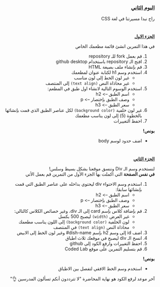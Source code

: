 <div dir=rtl>
<h3><a href="https://github.com/codedlabs/UC-web-cw-2">اليوم الثاني </a></h3></p>
<p dir="rtl">راح نبدا مسيرتنا في لغة CSS</p>
<h1></h1>
<p dir="rtl">
<strong><a href="https://docs.google.com/document/d/11QVBL7J35SeQ3HrlKFG2LgQIMVLAWsPwz0WK6kEmUhk/edit">الجزء الاول</a></strong></p>


في هذا التمرين انشئ قائمة مطعمك الخاص

1. قم بعمل fork للـ repository
2. افتح الـ repository باستخدام github desktop
3. قم بإنشاء ملف بصيغة HTML
4. استخدم وسم h1 لكتابة عنوان لمطعمك
    * غير لون الخط إلى لون مناسب
    * غير محاذاة النص `(text align)` إلى المنتصف
5. استخدم الوسوم التالية لانشاء اول طبق في المطعم:
    * اسم الطبق –> h2
    * وصف الطبق بإختصار –> p
    * سعر الطبق –> h3
6. غير لون خلفية `(background color)` لكل عناصر الطبق الذي قمت بإنشائها بالخطوة (5) إلى لون يناسب مطعمك
8. احفظ التغييرات
<p dir="rtl">
<strong>بونص!</strong></p>

* اضف حدود لوسم body 

  
<h1></h1>  
<p dir="rtl">
<strong><a href="https://docs.google.com/document/d/1zP_VcVfehg5ePOxFGd-I9YgvEpjd2MNCESVtPtiOx2I/edit">الجزء الثاني</a></strong></p>

لنستخدم وسم الـ Div وننسق موقعنا بشكل بسيط وسلس!\
**في نفس الصفحة** التي اكملت بها الجزء الأول من التمرين قم بعمل الأتي

1. استخدم وسم الاحتواء div ليحتوي بداخله على عناصر الطبق التي قمت بإنشائها سابقا:
    * اسم الطبق –> h2
    * وصف الطبق بإختصار –> p
    * سعر الطبق –> h3 
3. قم بإضافة كلاس بإسم card إلى الـ div، وغير خصائص الكلاس كالتالي:
    * غير العرض `(width)` ليصبح 500 بكسل
    * لون الخلفية `(background color)` إلى اللون يناسب مطعمك
    * محاذاة النص `(text align)` في المنتصف
4. اضف id إلى وسم h2 بإسم dish-name# وغير لون الخط إلى الابيض
5. انسخ الـ div ليصبح في موقعك ثلاث اطباق 
6. احفظ التغييرات وارفع الكود إلى github
7. قم بتسليم التمرين على موقع Coded Lab

<strong>بونص!</strong></p>

* استخدم وسم الخط الافقي لتفصل بين الاطباق 

آخر موعد لرفع الكود هو نهاية المحاضرة "لا تترددون أنكم تسألون المدرسين 👌"
  
</div>
